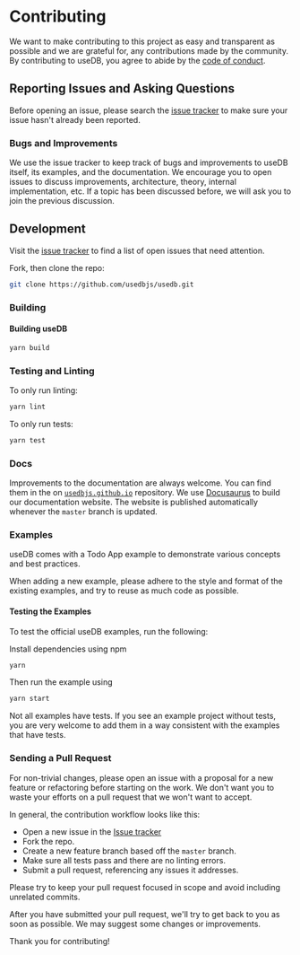 # Contributing

We want to make contributing to this project as easy and transparent as possible and we are grateful for, any contributions made by the community. By contributing to useDB, you agree to abide by the [code of conduct](https://github.com/usedbjs/usedb-docs/blob/main/CODE_OF_CONDUCT.md).

## Reporting Issues and Asking Questions

Before opening an issue, please search the [issue tracker](https://github.com/usedbjs/usedb/issues) to make sure your issue hasn't already been reported.

### Bugs and Improvements

We use the issue tracker to keep track of bugs and improvements to useDB itself, its examples, and the documentation. We encourage you to open issues to discuss improvements, architecture, theory, internal implementation, etc. If a topic has been discussed before, we will ask you to join the previous discussion.

## Development

Visit the [issue tracker](https://github.com/usedbjs/usedb/issues) to find a list of open issues that need attention.

Fork, then clone the repo:

```sh
git clone https://github.com/usedbjs/usedb.git
```

### Building

#### Building useDB

```sh
yarn build
```

### Testing and Linting

To only run linting:

```sh
yarn lint
```

To only run tests:

```sh
yarn test
```

### Docs

Improvements to the documentation are always welcome. You can find them in the on [`usedbjs.github.io`](https://github.com/usedbjs/usedb-docs) repository. We use [Docusaurus](https://v2.docusaurus.io/) to build our documentation website. The website is published automatically whenever the `master` branch is updated.

### Examples

useDB comes with a Todo App example to demonstrate various concepts and best practices.

When adding a new example, please adhere to the style and format of the existing examples, and try to reuse as much code as possible.

#### Testing the Examples

To test the official useDB examples, run the following:

Install dependencies using npm

```sh
yarn
```

Then run the example using

```sh
yarn start
```

Not all examples have tests. If you see an example project without tests, you are very welcome to add them in a way consistent with the examples that have tests.

### Sending a Pull Request

For non-trivial changes, please open an issue with a proposal for a new feature or refactoring before starting on the work. We don't want you to waste your efforts on a pull request that we won't want to accept.

In general, the contribution workflow looks like this:

- Open a new issue in the [Issue tracker](https://github.com/usedbjs/usedb/issues)
- Fork the repo.
- Create a new feature branch based off the `master` branch.
- Make sure all tests pass and there are no linting errors.
- Submit a pull request, referencing any issues it addresses.

Please try to keep your pull request focused in scope and avoid including unrelated commits.

After you have submitted your pull request, we'll try to get back to you as soon as possible. We may suggest some changes or improvements.

Thank you for contributing!
